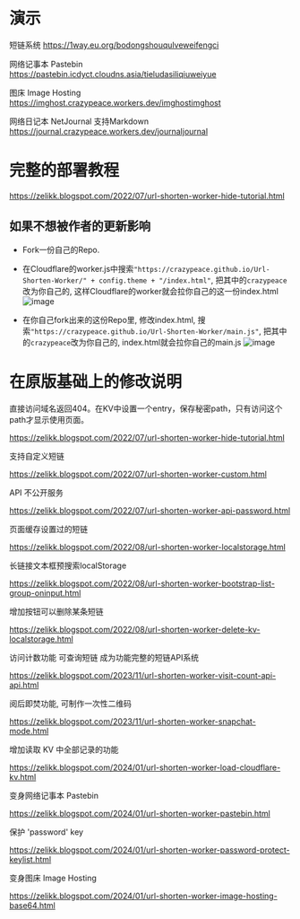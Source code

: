 # 演示
短链系统 https://1way.eu.org/bodongshouqulveweifengci

网络记事本 Pastebin https://pastebin.icdyct.cloudns.asia/tieludasiliqiuweiyue

图床 Image Hosting https://imghost.crazypeace.workers.dev/imghostimghost

网络日记本 NetJournal 支持Markdown https://journal.crazypeace.workers.dev/journaljournal

# 完整的部署教程
https://zelikk.blogspot.com/2022/07/url-shorten-worker-hide-tutorial.html

## 如果不想被作者的更新影响
- Fork一份自己的Repo.
  
- 在Cloudflare的worker.js中搜索`"https://crazypeace.github.io/Url-Shorten-Worker/" + config.theme + "/index.html"`, 把其中的`crazypeace`改为你自己的, 这样Cloudflare的worker就会拉你自己的这一份index.html
  ![image](https://github.com/crazypeace/Url-Shorten-Worker/assets/665889/c98ca134-2809-4490-b9f7-ac27ba735e2e)

- 在你自己fork出来的这份Repo里, 修改index.html, 搜索`"https://crazypeace.github.io/Url-Shorten-Worker/main.js"`, 把其中的`crazypeace`改为你自己的, index.html就会拉你自己的main.js
  ![image](https://github.com/crazypeace/Url-Shorten-Worker/assets/665889/5f283aa2-d57f-4679-a987-757f1590e8f9)


# 在原版基础上的修改说明
直接访问域名返回404。在KV中设置一个entry，保存秘密path，只有访问这个path才显示使用页面。

https://zelikk.blogspot.com/2022/07/url-shorten-worker-hide-tutorial.html

支持自定义短链

https://zelikk.blogspot.com/2022/07/url-shorten-worker-custom.html

API 不公开服务

https://zelikk.blogspot.com/2022/07/url-shorten-worker-api-password.html

页面缓存设置过的短链

https://zelikk.blogspot.com/2022/08/url-shorten-worker-localstorage.html

长链接文本框预搜索localStorage

https://zelikk.blogspot.com/2022/08/url-shorten-worker-bootstrap-list-group-oninput.html

增加按钮可以删除某条短链

https://zelikk.blogspot.com/2022/08/url-shorten-worker-delete-kv-localstorage.html

访问计数功能 可查询短链 成为功能完整的短链API系统

https://zelikk.blogspot.com/2023/11/url-shorten-worker-visit-count-api-api.html

阅后即焚功能, 可制作一次性二维码

https://zelikk.blogspot.com/2023/11/url-shorten-worker-snapchat-mode.html

增加读取 KV 中全部记录的功能

https://zelikk.blogspot.com/2024/01/url-shorten-worker-load-cloudflare-kv.html

变身网络记事本 Pastebin 

https://zelikk.blogspot.com/2024/01/url-shorten-worker-pastebin.html

保护 'password' key

https://zelikk.blogspot.com/2024/01/url-shorten-worker-password-protect-keylist.html

变身图床 Image Hosting

https://zelikk.blogspot.com/2024/01/url-shorten-worker-image-hosting-base64.html

